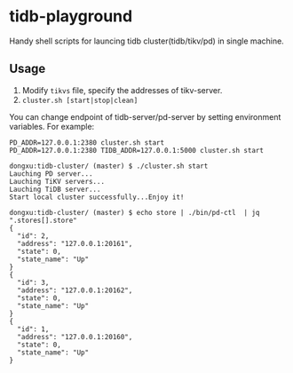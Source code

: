 # tidb-playground
Handy shell scripts for launcing tidb cluster(tidb/tikv/pd) in single machine.

## Usage

1. Modify `tikvs` file, specify the addresses of tikv-server.
2. `cluster.sh [start|stop|clean]`

You can change endpoint of tidb-server/pd-server by setting environment variables.
For example:
```
PD_ADDR=127.0.0.1:2380 cluster.sh start
PD_ADDR=127.0.0.1:2380 TIDB_ADDR=127.0.0.1:5000 cluster.sh start
```


```
dongxu:tidb-cluster/ (master) $ ./cluster.sh start
Lauching PD server...
Lauching TiKV servers...
Lauching TiDB server...
Start local cluster successfully...Enjoy it!

dongxu:tidb-cluster/ (master) $ echo store | ./bin/pd-ctl  | jq ".stores[].store"
{
  "id": 2,
  "address": "127.0.0.1:20161",
  "state": 0,
  "state_name": "Up"
}
{
  "id": 3,
  "address": "127.0.0.1:20162",
  "state": 0,
  "state_name": "Up"
}
{
  "id": 1,
  "address": "127.0.0.1:20160",
  "state": 0,
  "state_name": "Up"
}
```
